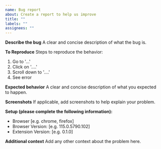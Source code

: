 ```yaml
---
name: Bug report
about: Create a report to help us improve
title: ""
labels: ""
assignees: ""
---
```


**Describe the bug**
A clear and concise description of what the bug is.

**To Reproduce**
Steps to reproduce the behavior:

1. Go to '...'
2. Click on '....'
3. Scroll down to '....'
4. See error

**Expected behavior**
A clear and concise description of what you expected to happen.

**Screenshots**
If applicable, add screenshots to help explain your problem.

**Setup (please complete the following information):**

- Browser [e.g. chrome, firefox]
- Browser Version: [e.g. 115.0.5790.102]
- Extension Version: [e.g. 0.1.0]

**Additional context**
Add any other context about the problem here.

